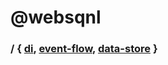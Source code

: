 # @websqnl

### / { [di](packages/di), [event-flow](packages/event-flow), [data-store](packages/data-store) }